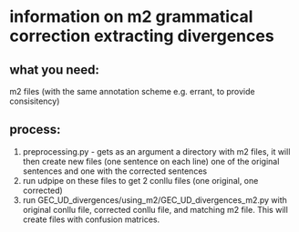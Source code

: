 # information on m2 grammatical correction extracting divergences

## what you need:
m2 files (with the same annotation scheme e.g. errant, to provide consisitency)

## process:
1) preprocessing.py - gets as an argument a directory with m2 files, it will then create
new files (one sentence on each line) one of the original sentences 
and one with the corrected sentences
2) run udpipe on these files to get 2 conllu files (one original, one corrected)
3) run GEC_UD_divergences/using_m2/GEC_UD_divergences_m2.py with original conllu file, corrected conllu file,
and matching m2 file. This will create files with confusion matrices.

